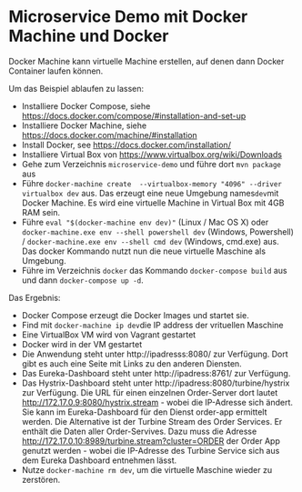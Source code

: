Microservice Demo mit Docker Machine und Docker 
============================

Docker Machine kann virtuelle Machine erstellen, auf denen dann Docker
Container laufen können.

Um das Beispiel ablaufen zu lassen:

- Installiere Docker Compose, siehe
https://docs.docker.com/compose/#installation-and-set-up
- Installiere Docker Machine, siehe
https://docs.docker.com/machine/#installation
- Install Docker, see https://docs.docker.com/installation/
- Installiere Virtual Box von https://www.virtualbox.org/wiki/Downloads
- Gehe zum Verzeichnis `microservice-demo`  und führe dort `mvn package` aus
- Führe `docker-machine create  --virtualbox-memory "4096" --driver
  virtualbox dev` aus. Das erzeugt eine neue Umgebung names`dev`mit Docker
  Machine. Es wird eine virtuelle Machine in Virtual Box mit 4GB RAM sein.
 - Führe `eval "$(docker-machine env dev)"` (Linux / Mac OS X) oder
    `docker-machine.exe env --shell powershell dev` (Windows,
    Powershell) /  `docker-machine.exe env --shell cmd dev` (Windows,
    cmd.exe) aus. Das docker Kommando nutzt nun die neue virtuelle Maschine als Umgebung.
 - Führe im Verzeichnis `docker` das Kommando `docker-compose
   build` aus und dann `docker-compose up -d`. 

Das Ergebnis:

- Docker Compose erzeugt die Docker Images und startet sie.
- Find mit `docker-machine ip dev`die IP address der vrituellen Maschine
- Eine VirtualBox VM wird von Vagrant gestartet
- Docker wird in der VM gestartet
- Die Anwendung steht unter http://ipadresss:8080/ zur
  Verfügung. Dort gibt es auch eine Seite mit Links zu den anderen
  Diensten.
- Das Eureka-Dashboard steht unter http://ipadress:8761/ zur Verfügung.
- Das Hystrix-Dashboard steht unter http://ipadress:8080/turbine/hystrix zur
  Verfügung. Die URL für einen einzelnen Order-Server dort lautet
  http://172.17.0.9:8080/hystrix.stream - wobei die IP-Adresse sich
  ändert. Sie kann im Eureka-Dashboard für den Dienst order-app
  ermittelt werden. Die Alternative ist der Turbine Stream des Order
  Services. Er enthält die Daten aller Order-Servives. Dazu muss die Adresse
  http://172.17.0.10:8989/turbine.stream?cluster=ORDER der Order App genutzt werden -
  wobei die IP-Adresse des Turbine Service sich aus dem Eureka Dashboard
  entnehmen lässt.
- Nutze `docker-machine rm dev`, um die virtuelle Maschine wieder zu zerstören.
